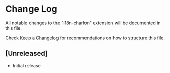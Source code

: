 # Change Log

All notable changes to the "i18n-charlon" extension will be documented in this file.

Check [Keep a Changelog](http://keepachangelog.com/) for recommendations on how to structure this file.

## [Unreleased]

- Initial release